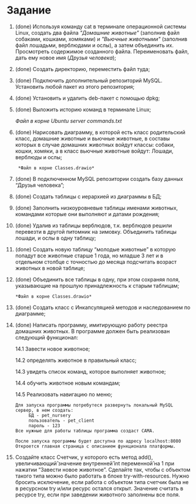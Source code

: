 # Задание
1. (done) Используя команду cat в терминале операционной системы Linux, создать
два файла *"Домашние животные"* (заполнив файл собаками, кошками,
хомяками) и *"Вьючные животными"* (заполнив файл лошадьми, верблюдами и
ослы), а затем объединить их. Просмотреть содержимое созданного файла.
Переименовать файл, дать ему новое имя (*Друзья человека*);

2. (done) Создать директорию, переместить файл туда;

3. (done) Подключить дополнительный репозиторий MySQL. Установить любой пакет
из этого репозитория;

4. (done) Установить и удалить deb-пакет с помощью dpkg;

5. (done) Выложить историю команд в терминале Linux;

    *Файл в корне Ubuntu server commands.txt*


6. (done) Нарисовать диаграмму, в которой есть класс родительский класс, домашние
животные и вьючные животные, в составы которых в случае домашних
животных войдут классы: собаки, кошки, хомяки, а в класс вьючные животные
войдут: Лошади, верблюды и ослы;

        *Файл в корне Classes.drawio*


7. (done) В подключенном MySQL репозитории создать базу данных “Друзья
человека”;

8. (done) Создать таблицы с иерархией из диаграммы в БД;


9. (done) Заполнить низкоуровневые таблицы именами животных, командами
которые они выполняют и датами рождения;


10. (done) Удалив из таблицы верблюдов, т.к. верблюдов решили перевезти в другой
питомник на зимовку. Объединить таблицы лошади, и ослы в одну таблицу;


11. (done) Создать новую таблицу “молодые животные” в которую попадут все
животные старше 1 года, но младше 3 лет и в отдельном столбце с точностью
до месяца подсчитать возраст животных в новой таблице;


12. (done) Объединить все таблицы в одну, при этом сохраняя поля, указывающие на
прошлую принадлежность к старым таблицам;

        *Файл в корне Classes.drawio*

13. (done) Создать класс с Инкапсуляцией методов и наследованием по диаграмме;


14. (done) Написать программу, имитирующую работу реестра домашних животных.
В программе должен быть реализован следующий функционал:

    14.1 Завести новое животное;

    14.2 определять животное в правильный класс;

    14.3 увидеть список команд, которое выполняет животное;

    14.4 обучить животное новым командам;

    14.5 Реализовать навигацию по меню;

        Для запуска программы потребутеся развернуть локальный MySQL сервер, в нем создать:
             БД - pet_nursery 
             пользователь - pet_client
             пароль - 123
        Все нужные для работы таблицы программа создаст САМА.

        После запуска программы будет доступна по адресу localhost:8080
        Откроется главная страница с описанием функционала платформы.

15. Создайте класс Счетчик, у которого есть метод add(), увеличивающий̆ значение внутренней̆ int переменной̆ на 1 при нажатии “Завести новое
животное”. Сделайте так, чтобы с объектом такого типа можно было работать в
блоке try-with-resources. Нужно бросить исключение, если работа с объектом
типа счетчик была не в ресурсном try и/или ресурс остался открыт. Значение
считать в ресурсе try, если при заведении животного заполнены все поля.